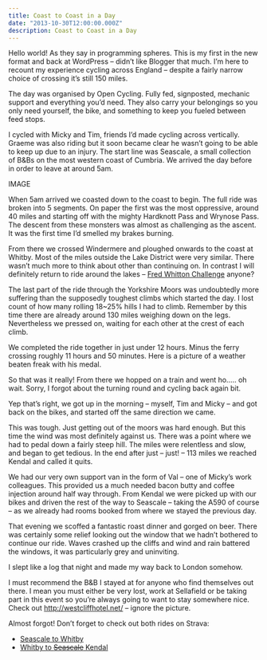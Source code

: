 ```yaml
---
title: Coast to Coast in a Day
date: "2013-10-30T12:00:00.000Z"
description: Coast to Coast in a Day
---
```


Hello world! As they say in programming spheres. This is my first in the new
format and back at WordPress – didn’t like Blogger that much. I’m here to
recount my experience cycling across England – despite a fairly narrow choice of
crossing it’s still 150 miles.

The day was organised by Open Cycling. Fully fed, signposted, mechanic support
and everything you’d need. They also carry your belongings so you only need
yourself, the bike, and something to keep you fueled between feed stops.

I cycled with Micky and Tim, friends I’d made cycling across vertically. Graeme
was also riding but it soon became clear he wasn’t going to be able to keep up
due to an injury. The start line was Seascale, a small collection of B&Bs on the
most western coast of Cumbria. We arrived the day before in order to leave at
around 5am.

IMAGE

When 5am arrived we coasted down to the coast to begin. The full ride was broken
into 5 segments. On paper the first was the most oppressive, around 40 miles and
starting off with the mighty Hardknott Pass and Wrynose Pass. The descent from
these monsters was almost as challenging as the ascent. It was the first time
I’d smelled my brakes burning.

From there we crossed Windermere and ploughed onwards to the coast at Whitby.
Most of the miles outside the Lake District were very similar. There wasn’t much
more to think about other than continuing on. In contrast I will definitely
return to ride around the lakes –
[Fred Whitton Challenge](https://www.fredwhittonchallenge.co.uk/) anyone?

The last part of the ride through the Yorkshire Moors was undoubtedly more
suffering than the supposedly toughest climbs which started the day. I lost
count of how many rolling 18~25% hills I had to climb. Remember by this time
there are already around 130 miles weighing down on the legs. Nevertheless we
pressed on, waiting for each other at the crest of each climb.

We completed the ride together in just under 12 hours. Minus the ferry crossing
roughly 11 hours and 50 minutes. Here is a picture of a weather beaten freak
with his medal.

So that was it really! From there we hopped on a train and went ho….. oh wait.
Sorry, I forgot about the turning round and cycling back again bit.

Yep that’s right, we got up in the morning – myself, Tim and Micky – and got
back on the bikes, and started off the same direction we came.

This was tough. Just getting out of the moors was hard enough. But this time the
wind was most definitely against us. There was a point where we had to pedal
down a fairly steep hill. The miles were relentless and slow, and began to get
tedious. In the end after just – just! – 113 miles we reached Kendal and called
it quits.

We had our very own support van in the form of Val – one of Micky’s work
colleagues. This provided us a much needed bacon butty and coffee injection
around half way through. From Kendal we were picked up with our bikes and driven
the rest of the way to Seascale – taking the A590 of course – as we already had
rooms booked from where we stayed the previous day.

That evening we scoffed a fantastic roast dinner and gorged on beer. There was
certainly some relief looking out the window that we hadn’t bothered to continue
our ride. Waves crashed up the cliffs and wind and rain battered the windows, it
was particularly grey and uninviting.

I slept like a log that night and made my way back to London somehow.

I must recommend the B&B I stayed at for anyone who find themselves out there. I
mean you must either be very lost, work at Sellafield or be taking part in this
event so you’re always going to want to stay somewhere nice. Check out
http://westcliffhotel.net/ – ignore the picture.

Almost forgot! Don’t forget to check out both rides on Strava:

- [Seascale to Whitby](https://www.strava.com/activities/64084750)
- [Whitby to ~~Seascale~~ Kendal](https://www.strava.com/activities/64084703)
